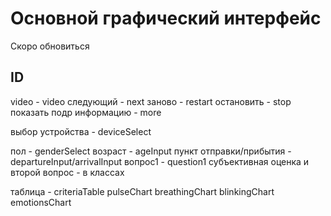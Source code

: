 # Основной графический интерфейс

Скоро обновиться

## ID

video - video
следующий - next
заново - restart
остановить - stop
показать подр информацию - more

выбор устройства - deviceSelect

пол - genderSelect
возраст - ageInput
пункт отправки/прибытия - departureInput/arrivalInput
вопрос1 - question1
субъективная оценка и второй вопрос - в классах

таблица - criteriaTable
pulseChart
breathingChart
blinkingChart
emotionsChart
